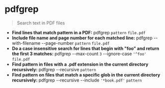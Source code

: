 # pdfgrep
> Search text in PDF files
- **Find lines that match pattern in a PDF:**
pdfgrep `pattern` `file.pdf`
- **Include file name and page number for each matched line:**
pdfgrep --with-filename --page-number `pattern` `file.pdf`
- **Do a case insensitive search for lines that begin with "foo" and return the first 3 matches:**
pdfgrep --max-count `3` --ignore-case `'^foo'` `file.pdf`
- **Find pattern in files with a .pdf extension in the current directory recursively:**
pdfgrep --recursive `pattern`
- **Find pattern on files that match a specific glob in the current directory recursively:**
pdfgrep --recursive --include `'*book.pdf'` `pattern`
